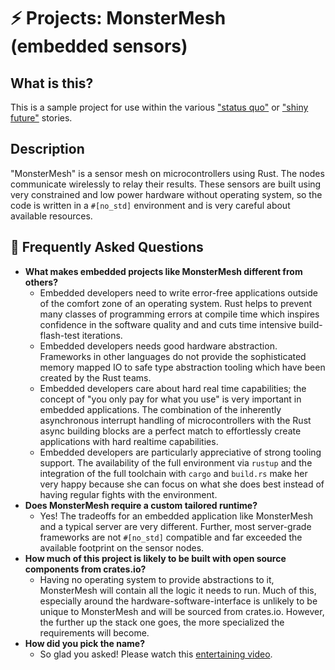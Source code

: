 # ⚡ Projects: MonsterMesh (embedded sensors)

## What is this?

This is a sample project for use within the various ["status quo"] or ["shiny future"] stories.

["status quo"]: ../status_quo.md
["shiny future"]: ../shiny_future.md

## Description

"MonsterMesh" is a sensor mesh on microcontrollers using Rust. The nodes communicate wirelessly to relay their results. These sensors are built using very constrained and low power hardware without operating system, so the code is written in a `#[no_std]` environment and is very careful about available resources.

## 🤔 Frequently Asked Questions

* **What makes embedded projects like MonsterMesh different from others?**
    * Embedded developers need to write error-free applications outside of the comfort zone of an operating system. Rust helps to prevent many classes of programming errors at compile time which inspires confidence in the software quality and and cuts time intensive build-flash-test iterations.
    * Embedded developers needs good hardware abstraction. Frameworks in other languages do not provide the sophisticated memory mapped IO to safe type abstraction tooling which have been created by the Rust teams.
    * Embedded developers care about hard real time capabilities; the concept of "you only pay for what you use" is very important in embedded applications. The combination of the inherently asynchronous interrupt handling of microcontrollers with the Rust async building blocks are a perfect match to effortlessly create applications with hard realtime capabilities.
    * Embedded developers are particularly appreciative of strong tooling support. The availability of the full environment via `rustup` and the integration of the full toolchain with `cargo` and `build.rs` make her very happy because she can focus on what she does best instead of having regular fights with the environment.
* **Does MonsterMesh require a custom tailored runtime?**
    * Yes! The tradeoffs for an embedded application like MonsterMesh and a typical server are very different. Further, most server-grade frameworks are not `#[no_std]` compatible and far exceeded the available footprint on the sensor nodes.
* **How much of this project is likely to be built with open source components from crates.io?**
    * Having no operating system to provide abstractions to it, MonsterMesh will contain all the logic it needs to run. Much of this, especially around the hardware-software-interface is unlikely to be unique to MonsterMesh and will be sourced from crates.io. However, the further up the stack one goes, the more specialized the requirements will become.
* **How did you pick the name?**
    * So glad you asked! Please watch this [entertaining video](https://www.youtube.com/watch?v=vNuVifA7DSU).